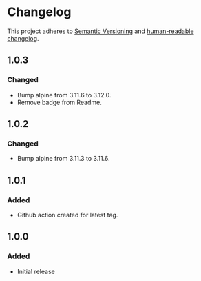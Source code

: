 # Changelog

This project adheres to [Semantic Versioning](https://semver.org/spec/v2.0.0.html)
and [human-readable changelog](https://keepachangelog.com/en/1.0.0/).

## 1.0.3

### Changed

- Bump alpine from 3.11.6 to 3.12.0.
- Remove badge from Readme.

## 1.0.2

### Changed

- Bump alpine from 3.11.3 to 3.11.6.

## 1.0.1

### Added

- Github action created for latest tag.

## 1.0.0

### Added

- Initial release
